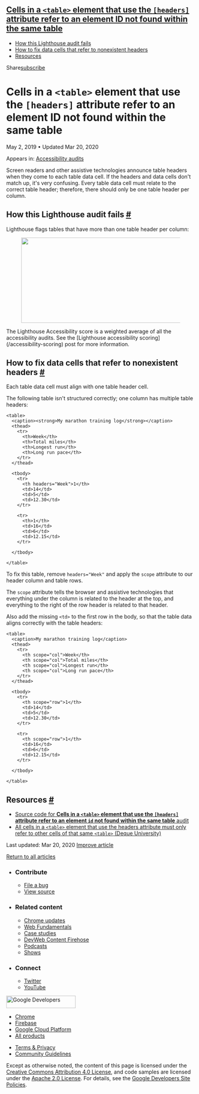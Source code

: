 ## <a href="#cells-in-a-lesscodegreaterandlttableandgtlesscodegreater-element-that-use-the-lesscodegreaterheaderslesscodegreater-attribute-refer-to-an-element-id-not-found-within-the-same-table" class="w-toc__header--link">Cells in a <code>&lt;table&gt;</code> element that use the <code>[headers]</code> attribute refer to an element ID not found within the same table</a>

- [How this Lighthouse audit fails](#how-this-lighthouse-audit-fails)
- [How to fix data cells that refer to nonexistent headers](#how-to-fix-data-cells-that-refer-to-nonexistent-headers)
- [Resources](#resources)

Share<a href="/newsletter/" class="gc-analytics-event w-actions__fab w-actions__fab--subscribe"><span>subscribe</span></a>

# Cells in a `<table>` element that use the `[headers]` attribute refer to an element ID not found within the same table

May 2, 2019 <span class="w-author__separator">•</span> Updated Mar 20, 2020

<span class="w-post-signpost__title">Appears in:</span> <a href="/lighthouse-accessibility" class="w-post-signpost__link">Accessibility audits</a>

Screen readers and other assistive technologies announce table headers when they come to each table data cell. If the headers and data cells don't match up, it's very confusing. Every table data cell must relate to the correct table header; therefore, there should only be one table header per column.

## How this Lighthouse audit fails <a href="#how-this-lighthouse-audit-fails" class="w-headline-link">#</a>

Lighthouse flags tables that have more than one table header per column:

<figure><img src="https://web-dev.imgix.net/image/tcFciHGuF3MxnTr1y5ue01OGLBn2/RI3y7LU6YECI6AdOw5GC.png?auto=format" class="w-screenshot" sizes="(min-width: 800px) 800px, calc(100vw - 48px)" srcset="https://web-dev.imgix.net/image/tcFciHGuF3MxnTr1y5ue01OGLBn2/RI3y7LU6YECI6AdOw5GC.png?auto=format&amp;w=200 200w, https://web-dev.imgix.net/image/tcFciHGuF3MxnTr1y5ue01OGLBn2/RI3y7LU6YECI6AdOw5GC.png?auto=format&amp;w=228 228w, https://web-dev.imgix.net/image/tcFciHGuF3MxnTr1y5ue01OGLBn2/RI3y7LU6YECI6AdOw5GC.png?auto=format&amp;w=260 260w, https://web-dev.imgix.net/image/tcFciHGuF3MxnTr1y5ue01OGLBn2/RI3y7LU6YECI6AdOw5GC.png?auto=format&amp;w=296 296w, https://web-dev.imgix.net/image/tcFciHGuF3MxnTr1y5ue01OGLBn2/RI3y7LU6YECI6AdOw5GC.png?auto=format&amp;w=338 338w, https://web-dev.imgix.net/image/tcFciHGuF3MxnTr1y5ue01OGLBn2/RI3y7LU6YECI6AdOw5GC.png?auto=format&amp;w=385 385w, https://web-dev.imgix.net/image/tcFciHGuF3MxnTr1y5ue01OGLBn2/RI3y7LU6YECI6AdOw5GC.png?auto=format&amp;w=439 439w, https://web-dev.imgix.net/image/tcFciHGuF3MxnTr1y5ue01OGLBn2/RI3y7LU6YECI6AdOw5GC.png?auto=format&amp;w=500 500w, https://web-dev.imgix.net/image/tcFciHGuF3MxnTr1y5ue01OGLBn2/RI3y7LU6YECI6AdOw5GC.png?auto=format&amp;w=571 571w, https://web-dev.imgix.net/image/tcFciHGuF3MxnTr1y5ue01OGLBn2/RI3y7LU6YECI6AdOw5GC.png?auto=format&amp;w=650 650w, https://web-dev.imgix.net/image/tcFciHGuF3MxnTr1y5ue01OGLBn2/RI3y7LU6YECI6AdOw5GC.png?auto=format&amp;w=741 741w, https://web-dev.imgix.net/image/tcFciHGuF3MxnTr1y5ue01OGLBn2/RI3y7LU6YECI6AdOw5GC.png?auto=format&amp;w=845 845w, https://web-dev.imgix.net/image/tcFciHGuF3MxnTr1y5ue01OGLBn2/RI3y7LU6YECI6AdOw5GC.png?auto=format&amp;w=964 964w, https://web-dev.imgix.net/image/tcFciHGuF3MxnTr1y5ue01OGLBn2/RI3y7LU6YECI6AdOw5GC.png?auto=format&amp;w=1098 1098w, https://web-dev.imgix.net/image/tcFciHGuF3MxnTr1y5ue01OGLBn2/RI3y7LU6YECI6AdOw5GC.png?auto=format&amp;w=1252 1252w, https://web-dev.imgix.net/image/tcFciHGuF3MxnTr1y5ue01OGLBn2/RI3y7LU6YECI6AdOw5GC.png?auto=format&amp;w=1428 1428w, https://web-dev.imgix.net/image/tcFciHGuF3MxnTr1y5ue01OGLBn2/RI3y7LU6YECI6AdOw5GC.png?auto=format&amp;w=1600 1600w" width="800" height="227" /></figure>The Lighthouse Accessibility score is a weighted average of all the accessibility audits. See the [Lighthouse accessibility scoring](/accessibility-scoring) post for more information.

## How to fix data cells that refer to nonexistent headers <a href="#how-to-fix-data-cells-that-refer-to-nonexistent-headers" class="w-headline-link">#</a>

Each table data cell must align with one table header cell.

The following table isn't structured correctly; one column has multiple table headers:

    <table>
      <caption><strong>My marathon training log</strong></caption>
      <thead>
        <tr>
          <th>Week</th>
          <th>Total miles</th>
          <th>Longest run</th>
          <th>Long run pace</th>
        </tr>
      </thead>

      <tbody>
        <tr>
          <th headers="Week">1</th>
          <td>14</td>
          <td>5</td>
          <td>12.30</td>
        </tr>

        <tr>
          <th>1</th>
          <td>16</td>
          <td>6</td>
          <td>12.15</td>
        </tr>

      </tbody>

    </table>

To fix this table, remove `headers="Week"` and apply the `scope` attribute to our header column and table rows.

The `scope` attribute tells the browser and assistive technologies that everything under the column is related to the header at the top, and everything to the right of the row header is related to that header.

Also add the missing `<td>` to the first row in the body, so that the table data aligns correctly with the table headers:

    <table>
      <caption>My marathon training log</caption>
      <thead>
        <tr>
          <th scope="col">Week</th>
          <th scope="col">Total miles</th>
          <th scope="col">Longest run</th>
          <th scope="col">Long run pace</th>
        </tr>
      </thead>

      <tbody>
        <tr>
          <th scope="row">1</th>
          <td>14</td>
          <td>5</td>
          <td>12.30</td>
        </tr>

        <tr>
          <th scope="row">1</th>
          <td>16</td>
          <td>6</td>
          <td>12.15</td>
        </tr>

      </tbody>

    </table>

## Resources <a href="#resources" class="w-headline-link">#</a>

- [Source code for **Cells in a `<table>` element that use the `[headers]` attribute refer to an element `id` not found within the same table** audit](https://github.com/GoogleChrome/lighthouse/blob/master/lighthouse-core/audits/accessibility/td-headers-attr.js)
- [All cells in a `<table>` element that use the headers attribute must only refer to other cells of that same `<table>` (Deque University)](https://dequeuniversity.com/rules/axe/3.3/td-headers-attr)

<span class="w-mr--sm">Last updated: Mar 20, 2020 </span>[Improve article](https://github.com/GoogleChrome/web.dev/blob/master/src/site/content/en/lighthouse-accessibility/td-headers-attr/index.md)

<a href="/lighthouse-accessibility" class="gc-analytics-event w-article-navigation__link w-article-navigation__link--back w-article-navigation__link--single">Return to all articles</a>

- ### Contribute

  - <a href="https://github.com/GoogleChrome/web.dev/issues/new?assignees=&amp;labels=bug&amp;template=bug_report.md&amp;title=" class="w-footer__linkbox-link">File a bug</a>
  - <a href="https://github.com/googlechrome/web.dev" class="w-footer__linkbox-link">View source</a>

- ### Related content

  - <a href="https://blog.chromium.org/" class="w-footer__linkbox-link">Chrome updates</a>
  - <a href="https://developers.google.com/web/" class="w-footer__linkbox-link">Web Fundamentals</a>
  - <a href="https://developers.google.com/web/showcase/" class="w-footer__linkbox-link">Case studies</a>
  - <a href="https://devwebfeed.appspot.com/" class="w-footer__linkbox-link">DevWeb Content Firehose</a>
  - <a href="/podcasts/" class="w-footer__linkbox-link">Podcasts</a>
  - <a href="/shows/" class="w-footer__linkbox-link">Shows</a>

- ### Connect

  - <a href="https://www.twitter.com/ChromiumDev" class="w-footer__linkbox-link">Twitter</a>
  - <a href="https://www.youtube.com/user/ChromeDevelopers" class="w-footer__linkbox-link">YouTube</a>

<a href="https://developers.google.com/" class="w-footer__utility-logo-link"><img src="/images/lockup-color.png" alt="Google Developers" class="w-footer__utility-logo" width="185" height="33" /></a>

- <a href="https://developer.chrome.com/" class="w-footer__utility-link">Chrome</a>
- <a href="https://firebase.google.com/" class="w-footer__utility-link">Firebase</a>
- <a href="https://cloud.google.com/" class="w-footer__utility-link">Google Cloud Platform</a>
- <a href="https://developers.google.com/products" class="w-footer__utility-link">All products</a>

<!-- -->

- <a href="https://policies.google.com/" class="w-footer__utility-link">Terms &amp; Privacy</a>
- <a href="/community-guidelines/" class="w-footer__utility-link">Community Guidelines</a>

Except as otherwise noted, the content of this page is licensed under the [Creative Commons Attribution 4.0 License](https://creativecommons.org/licenses/by/4.0/), and code samples are licensed under the [Apache 2.0 License](https://www.apache.org/licenses/LICENSE-2.0). For details, see the [Google Developers Site Policies](https://developers.google.com/terms/site-policies).
